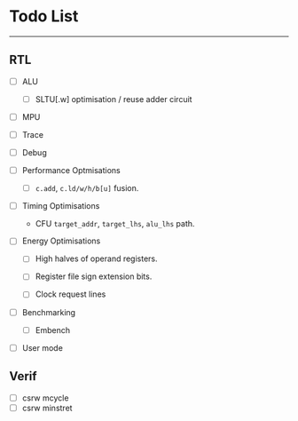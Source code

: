 
# Todo List

---

## RTL

- [ ] ALU

  - [ ] SLTU[.w] optimisation / reuse adder circuit

- [ ] MPU

- [ ] Trace

- [ ] Debug

- [ ] Performance Optmisations

  - [ ] `c.add`, `c.ld/w/h/b[u]` fusion.

- [ ] Timing Optimisations

  - CFU `target_addr`, `target_lhs`, `alu_lhs` path.

- [ ] Energy Optimisations

  - [ ] High halves of operand registers.

  - [ ] Register file sign extension bits.

  - [ ] Clock request lines

- [ ] Benchmarking

  - [ ] Embench

- [ ] User mode

## Verif

- [ ] csrw mcycle
- [ ] csrw minstret
